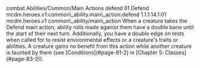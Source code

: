 <ability>
  <metadata>
    <class>combat</class>
    <file_dpath>Abilities/Common/Main Actions</file_dpath>
    <item_id>defend</item_id>
    <item_index>01</item_index>
    <item_name>Defend</item_name>
    <scc>mcdm.heroes.v1:common\_ability.main\_action:defend</scc>
    <scdc>1.1.1:14.1:01</scdc>
    <source>mcdm.heroes.v1</source>
    <type>common\_ability/main\_action</type>
  </metadata>
  <effects>
    <effect type="mundane">When a creature takes the Defend main action, ability rolls made against them have a double bane until the start of their next turn. Additionally, you have a double edge on tests when called for to resist environmental effects or a creature&apos;s traits or abilities. A creature gains no benefit from this action while another creature is taunted by them (see [Conditions](#page-91-2) in [Chapter 5: Classes](#page-83-2)).</effect>
  </effects>
</ability>
